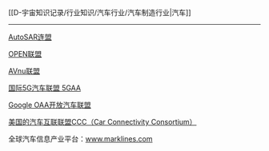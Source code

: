 [[D-宇宙知识记录/行业知识/汽车行业/汽车制造行业|汽车]]

---

[AutoSAR连盟](AutoSAR连盟.md)

[OPEN联盟](OPEN联盟.md)

[AVnu联盟](AVnu联盟.md)

[国际5G汽车联盟 5GAA](国际5G汽车联盟%205GAA.md)

[Google OAA开放汽车联盟](Google%20OAA开放汽车联盟.md)

[美国的汽车互联联盟CCC（Car Connectivity Consortium）](美国的汽车互联联盟CCC（Car%20Connectivity%20Consortium）.md)

全球汽车信息产业平台：www.marklines.com